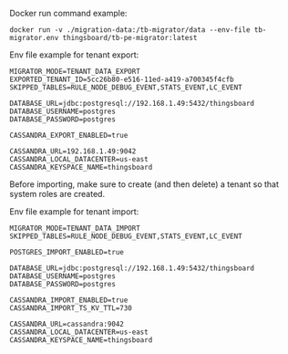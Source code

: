 
Docker run command example:

```shell
docker run -v ./migration-data:/tb-migrator/data --env-file tb-migrator.env thingsboard/tb-pe-migrator:latest
```


Env file example for tenant export:
```
MIGRATOR_MODE=TENANT_DATA_EXPORT
EXPORTED_TENANT_ID=5cc26b80-e516-11ed-a419-a700345f4cfb
SKIPPED_TABLES=RULE_NODE_DEBUG_EVENT,STATS_EVENT,LC_EVENT

DATABASE_URL=jdbc:postgresql://192.168.1.49:5432/thingsboard
DATABASE_USERNAME=postgres
DATABASE_PASSWORD=postgres

CASSANDRA_EXPORT_ENABLED=true

CASSANDRA_URL=192.168.1.49:9042
CASSANDRA_LOCAL_DATACENTER=us-east
CASSANDRA_KEYSPACE_NAME=thingsboard
```


Before importing, make sure to create (and then delete) a tenant so that system roles are created.

Env file example for tenant import:
```
MIGRATOR_MODE=TENANT_DATA_IMPORT
SKIPPED_TABLES=RULE_NODE_DEBUG_EVENT,STATS_EVENT,LC_EVENT

POSTGRES_IMPORT_ENABLED=true

DATABASE_URL=jdbc:postgresql://192.168.1.49:5432/thingsboard
DATABASE_USERNAME=postgres
DATABASE_PASSWORD=postgres

CASSANDRA_IMPORT_ENABLED=true
CASSANDRA_IMPORT_TS_KV_TTL=730

CASSANDRA_URL=cassandra:9042
CASSANDRA_LOCAL_DATACENTER=us-east
CASSANDRA_KEYSPACE_NAME=thingsboard
```